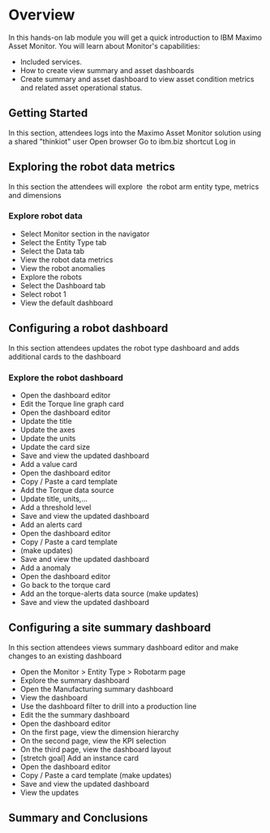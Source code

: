 # Overview

In this hands-on lab module you will get a quick introduction to IBM Maximo Asset Monitor. You will learn about Monitor's capabilities:

* Included services.
* How to create view summary and asset dashboards
* Create summary and asset dashboard to view asset condition metrics and related asset operational status.

## Getting Started
In this section, attendees logs into the Maximo Asset Monitor solution using a shared "thinkiot" user
Open browser
Go to ibm.biz shortcut
Log in


## Exploring the robot data metrics
In this section the attendees will explore  the robot arm entity type, metrics and dimensions


### Explore robot data
*  Select Monitor section in the navigator
*  Select the Entity Type tab
*  Select the Data tab
*  View the robot data metrics
*  View the robot anomalies
*  Explore the robots
*  Select the Dashboard tab
*  Select robot 1
*  View the default dashboard


## Configuring a robot dashboard
In this section attendees updates the robot type dashboard and adds additional cards to the dashboard


### Explore the robot dashboard
*  Open the dashboard editor
*  Edit the Torque line graph card
*  Open the dashboard editor
*  Update the title
*  Update the axes
*  Update the units
*  Update the card size
*  Save and view the updated dashboard
*  Add a value card
*  Open the dashboard editor
*  Copy / Paste a card template
*  Add the Torque data source
*  Update title, units,... 
*  Add a threshold level
*  Save and view the updated dashboard
*  Add an alerts card
*  Open the dashboard editor
*  Copy / Paste a card template
*  (make updates)
*  Save and view the updated dashboard
*  Add a anomaly
*  Open the dashboard editor
*  Go back to the torque card
*  Add an the torque-alerts data source (make updates)
*  Save and view the updated dashboard


## Configuring a site summary dashboard
In this section attendees views summary dashboard editor and make changes to an existing dashboard

*  Open the Monitor > Entity Type > Robotarm page
*  Explore the summary dashboard
*  Open the Manufacturing summary dashboard
*  View the dashboard
*  Use the dashboard filter to drill into a production line
*  Edit the the summary dashboard
*  Open the dashboard editor
*  On the first page, view the dimension hierarchy
*  On the second page, view the KPI selection
*  On the third page, view the dashboard layout
*  [stretch goal] Add an instance card
*  Open the dashboard editor
*  Copy / Paste a card template (make updates)
*  Save and view the updated dashboard
*  View the updates


## Summary and Conclusions
